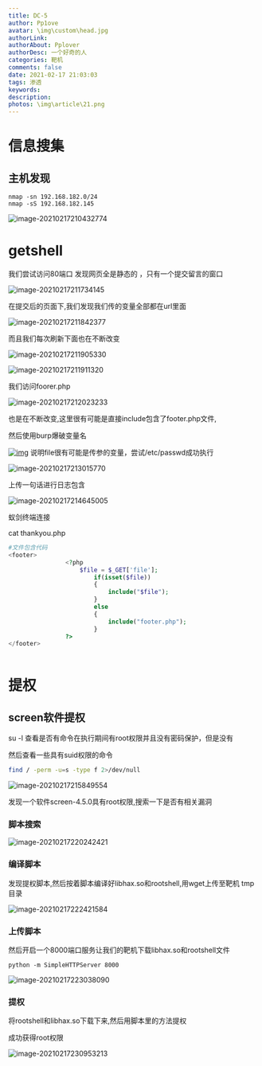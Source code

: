```yaml
---
title: DC-5
author: Pp1ove
avatar: \img\custom\head.jpg
authorLink: 
authorAbout: Pplover
authorDesc: 一个好奇的人
categories: 靶机
comments: false
date: 2021-02-17 21:03:03
tags: 渗透
keywords:
description:
photos: \img\article\21.png
---
```


# 信息搜集

## 主机发现

```
nmap -sn 192.168.182.0/24
nmap -sS 192.168.182.145
```

![image-20210217210432774](DC-5/image-20210217210432774.png)

# getshell

我们尝试访问80端口
发现网页全是静态的 ，只有一个提交留言的窗口

![image-20210217211734145](DC-5/image-20210217211734145.png)

在提交后的页面下,我们发现我们传的变量全部都在url里面

![image-20210217211842377](DC-5/image-20210217211842377.png)

而且我们每次刷新下面也在不断改变

![image-20210217211905330](DC-5/image-20210217211905330.png)

![image-20210217211911320](DC-5/image-20210217211911320.png)

我们访问foorer.php

![image-20210217212023233](DC-5/image-20210217212023233.png)

也是在不断改变,这里很有可能是直接include包含了footer.php文件,

然后使用burp爆破变量名

[![img](DC-5/8.png)](http://cyzcc.vip/2020/03/07/vulnhub-DC5/8.png)
说明file很有可能是传参的变量，尝试/etc/passwd成功执行

![image-20210217213015770](DC-5/image-20210217213015770.png)

上传一句话进行日志包含

![image-20210217214645005](DC-5/image-20210217214645005.png)

蚁剑终端连接

cat thankyou.php

```php
#文件包含代码
<footer>
                <?php
                    $file = $_GET['file'];
                        if(isset($file))
                        {
                            include("$file");
                        }
                        else
                        {
                            include("footer.php");
                        }
                ?>
</footer>
                  
```

# 提权

## screen软件提权

su -l 查看是否有命令在执行期间有root权限并且没有密码保护，但是没有

然后查看一些具有suid权限的命令

```bash
find / -perm -u=s -type f 2>/dev/null
```

![image-20210217215849554](DC-5/image-20210217215849554.png)

发现一个软件screen-4.5.0具有root权限,搜索一下是否有相关漏洞

### 脚本搜索

![image-20210217220242421](DC-5/image-20210217220242421.png)

### 编译脚本

发现提权脚本,然后按着脚本编译好libhax.so和rootshell,用wget上传至靶机 tmp目录

![image-20210217222421584](DC-5/image-20210217222421584.png)

### 上传脚本

然后开启一个8000端口服务让我们的靶机下载libhax.so和rootshell文件

```
python -m SimpleHTTPServer 8000    
```

![image-20210217223038090](DC-5/image-20210217223038090.png)

### 提权

将rootshell和libhax.so下载下来,然后用脚本里的方法提权

成功获得root权限

![image-20210217230953213](DC-5/image-20210217230953213.png)